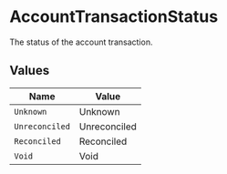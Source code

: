 # AccountTransactionStatus

The status of the account transaction.


## Values

| Name           | Value          |
| -------------- | -------------- |
| `Unknown`      | Unknown        |
| `Unreconciled` | Unreconciled   |
| `Reconciled`   | Reconciled     |
| `Void`         | Void           |